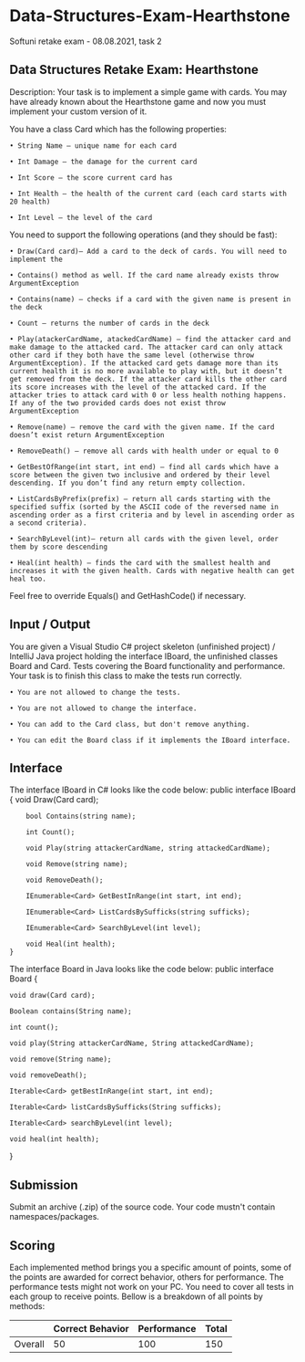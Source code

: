 # Data-Structures-Exam-Hearthstone
Softuni retake exam - 08.08.2021, task 2

## Data Structures Retake Exam: Hearthstone

Description: 
Your task is to implement a simple game with cards. You may have already known about the Hearthstone game and now you must implement your custom version of it.
 
                                                                                      
You have a class Card which has the following properties:

    • String Name – unique name for each card
    
    • Int Damage – the damage for the current card
    
    • Int Score – the score current card has
    
    • Int Health – the health of the current card (each card starts with 20 health)
    
    • Int Level – the level of the card
    
You need to support the following operations (and they should be fast):

    • Draw(Card card)– Add a card to the deck of cards. You will need to implement the
    
    • Contains() method as well. If the card name already exists throw ArgumentException
    
    • Contains(name) – checks if a card with the given name is present in the deck
    
    • Count – returns the number of cards in the deck
    
    • Play(atackerCardName, atackedCardName) – find the attacker card and make damage to the attacked card. The attacker card can only attack other card if they both have the same level (otherwise throw ArgumentException). If the attacked card gets damage more than its current health it is no more available to play with, but it doesn’t get removed from the deck. If the attacker card kills the other card its score increases with the level of the attacked card. If the attacker tries to attack card with 0 or less health nothing happens. If any of the two provided cards does not exist throw ArgumentException
    
    • Remove(name) – remove the card with the given name. If the card doesn’t exist return ArgumentException
    
    • RemoveDeath() – remove all cards with health under or equal to 0
    
    • GetBestOfRange(int start, int end) – find all cards which have a score between the given two inclusive and ordered by their level descending. If you don’t find any return empty collection.
    
    • ListCardsByPrefix(prefix) – return all cards starting with the specified suffix (sorted by the ASCII code of the reversed name in ascending order as a first criteria and by level in ascending order as a second criteria).
    
    • SearchByLevel(int)– return all cards with the given level, order them by score descending
    
    • Heal(int health) – finds the card with the smallest health and increases it with the given health. Cards with negative health can get heal too.
    
Feel free to override Equals() and GetHashCode() if necessary.


## Input / Output
You are given a Visual Studio C# project skeleton (unfinished project) / IntelliJ Java project holding the interface IBoard, the unfinished classes Board and Card. Tests covering the Board functionality and performance.
Your task is to finish this class to make the tests run correctly.

    • You are not allowed to change the tests.
    
    • You are not allowed to change the interface.
    
    • You can add to the Card class, but don't remove anything.
    
    • You can edit the Board class if it implements the IBoard interface.
    
## Interface
The interface IBoard in C# looks like the code below:
public interface IBoard
    {
        void Draw(Card card);

        bool Contains(string name);

        int Count();

        void Play(string attackerCardName, string attackedCardName);

        void Remove(string name);

        void RemoveDeath();

        IEnumerable<Card> GetBestInRange(int start, int end);

        IEnumerable<Card> ListCardsBySufficks(string sufficks);

        IEnumerable<Card> SearchByLevel(int level);

        void Heal(int health);
    }
The interface Board in Java looks like the code below:
public interface Board {

    void draw(Card card);

    Boolean contains(String name);

    int count();

    void play(String attackerCardName, String attackedCardName);

    void remove(String name);

    void removeDeath();

    Iterable<Card> getBestInRange(int start, int end);

    Iterable<Card> listCardsBySufficks(String sufficks);

    Iterable<Card> searchByLevel(int level);

    void heal(int health);
}
## Submission
Submit an archive (.zip) of the source code. Your code mustn't contain namespaces/packages.
## Scoring	
Each implemented method brings you a specific amount of points, some of the points are awarded for correct behavior, others for performance. The performance tests might not work on your PC. You need to cover all tests in each group to receive points. Bellow is a breakdown of all points by methods:

|  | Correct Behavior | Performance | Total |
| ------ | ------ | ------ | ------ |
| Overall | 50 | 100 | 150 |

